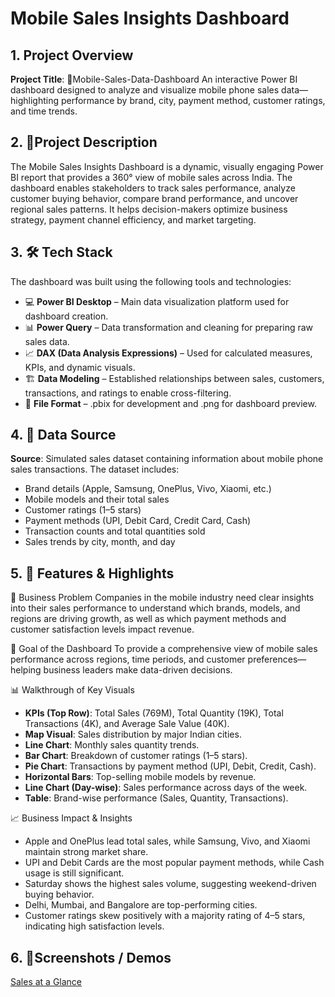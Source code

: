 # Mobile Sales Insights Dashboard

## 1. Project Overview

**Project Title**: 📱Mobile-Sales-Data-Dashboard
An interactive Power BI dashboard designed to analyze and visualize mobile phone sales data—highlighting performance by brand, city, payment method, customer ratings, and time trends.

## 2. 🔎Project Description

The Mobile Sales Insights Dashboard is a dynamic, visually engaging Power BI report that provides a 360° view of mobile sales across India. The dashboard enables stakeholders to track sales performance, analyze customer buying behavior, compare brand performance, and uncover regional sales patterns. It helps decision-makers optimize business strategy, payment channel efficiency, and market targeting.

## 3. 🛠 Tech Stack

The dashboard was built using the following tools and technologies:
- 💻 **Power BI Desktop** – Main data visualization platform used for dashboard creation.
- 📊 **Power Query** – Data transformation and cleaning for preparing raw sales data.
- 📈 **DAX (Data Analysis Expressions)** – Used for calculated measures, KPIs, and dynamic visuals.
- 🏗 **Data Modeling** – Established relationships between sales, customers, transactions, and ratings to enable cross-filtering.
- 📂 **File Format** – .pbix for development and .png for dashboard preview.

## 4. 📂 Data Source

**Source**: Simulated sales dataset containing information about mobile phone sales transactions.
The dataset includes:
- Brand details (Apple, Samsung, OnePlus, Vivo, Xiaomi, etc.)
- Mobile models and their total sales
- Customer ratings (1–5 stars)
- Payment methods (UPI, Debit Card, Credit Card, Cash)
- Transaction counts and total quantities sold
- Sales trends by city, month, and day

## 5. 🌟 Features & Highlights

📌 Business Problem
Companies in the mobile industry need clear insights into their sales performance to understand which brands, models, and regions are driving growth, as well as which payment methods and customer satisfaction levels impact revenue.

🎯 Goal of the Dashboard
To provide a comprehensive view of mobile sales performance across regions, time periods, and customer preferences—helping business leaders make data-driven decisions.

📊 Walkthrough of Key Visuals
- **KPIs (Top Row)**: Total Sales (769M), Total Quantity (19K), Total Transactions (4K), and Average Sale Value (40K).
- **Map Visual**: Sales distribution by major Indian cities.
- **Line Chart**: Monthly sales quantity trends.
- **Bar Chart**: Breakdown of customer ratings (1–5 stars).
- **Pie Chart**: Transactions by payment method (UPI, Debit, Credit, Cash).
- **Horizontal Bars**: Top-selling mobile models by revenue.
- **Line Chart (Day-wise)**: Sales performance across days of the week.
- **Table**: Brand-wise performance (Sales, Quantity, Transactions).

📈 Business Impact & Insights
- Apple and OnePlus lead total sales, while Samsung, Vivo, and Xiaomi maintain strong market share.
- UPI and Debit Cards are the most popular payment methods, while Cash usage is still significant.
- Saturday shows the highest sales volume, suggesting weekend-driven buying behavior.
- Delhi, Mumbai, and Bangalore are top-performing cities.
- Customer ratings skew positively with a majority rating of 4–5 stars, indicating high satisfaction levels.

## 6. 📸Screenshots / Demos
[Sales at a Glance](https://github.com/gulrez-zaidi/Mobile-Sales-Data-Dashboard/blob/main/Sales%20at%20a%20Glance.png)
   


